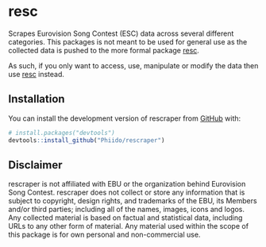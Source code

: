
<!-- README.md is generated from README.Rmd. Please edit that file -->

# resc

<!-- badges: start -->
<!-- badges: end -->

Scrapes Eurovision Song Contest (ESC) data across several different
categories. This packages is not meant to be used for general use as the
collected data is pushed to the more formal package
[resc](https://github.com/Phiido/resc).

As such, if you only want to access, use, manipulate or modify the data
then use [resc](https://github.com/Phiido/resc) instead.

## Installation

You can install the development version of rescraper from
[GitHub](https://github.com/) with:

``` r
# install.packages("devtools")
devtools::install_github("Phiido/rescraper")
```

## Disclaimer

rescraper is not affiliated with EBU or the organization behind
Eurovision Song Contest. rescraper does not collect or store any
information that is subject to copyright, design rights, and trademarks
of the EBU, its Members and/or third parties; including all of the
names, images, icons and logos. Any collected material is based on
factual and statistical data, including URLs to any other form of
material. Any material used within the scope of this package is for own
personal and non-commercial use.
